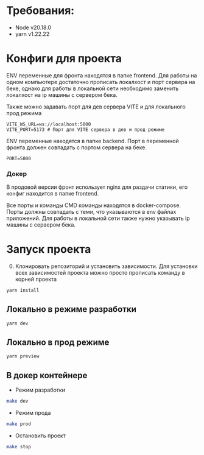# Требования:
- Node v20.18.0
- yarn v1.22.22

# Конфиги для проекта
ENV переменные для фронта находятся в папке frontend. Для работы на одном компьютере достаточно прописать локалхост и порт сервера на беке, однако для работы в локальной сети необходимо заменить локалхост на ip машины с сервером бека.

Также можно задавать порт для дев сервера VITE и для локального прод режима
```
VITE_WS_URL=ws://localhost:5000
VITE_PORT=5173 # Порт для VITE сервера в дев и прод режиме
```

ENV переменные находятся в папке backend. Порт в переменной фронта должен совпадать с портом сервера на беке. 
```
PORT=5000
```

### Докер

В продовой версии фронт использует nginx для раздачи статики, его конфиг находится в папке frontend.

Все порты и команды CMD команды находятся в docker-compose. Порты должны совпадать с теми, что указываются в env файлах приложений. Для работы в локальной сети также нужно указывать ip машины с сервером бека.

# Запуск проекта
0. Клонировать репозиторий и установить зависимости. Для установки всех зависимостей проекта можно просто прописать команду в корней проекта
```bash
yarn install
```

## Локально в режиме разработки
```bash
yarn dev
```

## Локально в прод режиме
```bash
yarn preview
```

## В докер контейнере
- Режим разработки
```bash
make dev
```
- Режим прода
```bash
make prod
```
- Остановить проект
```bash
make stop
```